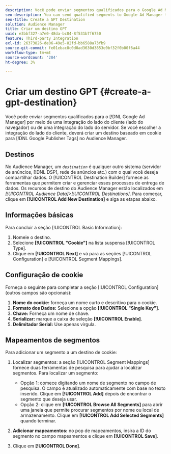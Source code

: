 ```yaml
---
description: Você pode enviar segmentos qualificados para o Google Ad Manager por meio de uma integração do lado do cliente (lado do navegador) ou uma integração do lado do servidor. Se você escolher a integração do lado do cliente, deverá criar um destino baseado em cookies para as Tags do Google Publisher no Audience Manager.
seo-description: You can send qualified segments to Google Ad Manager through a client-side (browser-side) integration, or a server-side integration. If you choose the client-side integration, you must create a cookie-based destination for Google Publisher Tags in Audience Manager.
seo-title: Create a GPT Destination
solution: Audience Manager
title: Criar um destino GPT
uuid: e3bbf327-a7e0-48da-bc84-8f531b7f6750
feature: Third-party Integration
exl-id: 26373826-de06-49e5-82fd-bb6588a73fb9
source-git-commit: fe01ebac8c0d0ad3630d3853e0bf32f0b00f6a44
workflow-type: tm+mt
source-wordcount: '284'
ht-degree: 3%

---
```


# Criar um destino GPT {#create-a-gpt-destination}

Você pode enviar segmentos qualificados para o [!DNL Google Ad Manager] por meio de uma integração do lado do cliente (lado do navegador) ou de uma integração do lado do servidor. Se você escolher a integração do lado do cliente, deverá criar um destino baseado em cookie para [!DNL Google Publisher Tags] no Audience Manager.

## Destinos

No Audience Manager, um *`destination`* é qualquer outro sistema (servidor de anúncios, [!DNL DSP], rede de anúncios etc.) com o qual você deseja compartilhar dados. O [!UICONTROL Destination Builder] fornece as ferramentas que permitem criar e gerenciar esses processos de entrega de dados. Os recursos de destino do Audience Manager estão localizados em *[!UICONTROL Audience Data]>[!UICONTROL Destinations]*. Para começar, clique em **[!UICONTROL Add New Destination]** e siga as etapas abaixo.

## Informações básicas

Para concluir a seção [!UICONTROL Basic Information]:

1. Nomeie o destino.
1. Selecione **[!UICONTROL "Cookie"]** na lista suspensa [!UICONTROL Type].
1. Clique em **[!UICONTROL Next]** e vá para as seções [!UICONTROL Configuration] e [!UICONTROL Segment Mappings].

## Configuração de cookie

Forneça o seguinte para completar a seção [!UICONTROL Configuration] (outros campos são opcionais):

1. **Nome do cookie:** forneça um nome curto e descritivo para o cookie.
1. **Formato dos Dados:** Selecione a opção **[!UICONTROL "Single Key"]**.
1. **Chave:** Forneça um nome de chave.
1. **Serializar:** marque a caixa de seleção **[!UICONTROL Enable]**.
1. **Delimitador Serial:** Use apenas vírgula.

## Mapeamentos de segmentos

Para adicionar um segmento a um destino de cookie:

1. Localizar segmentos: a seção [!UICONTROL Segment Mappings] fornece duas ferramentas de pesquisa para ajudar a localizar segmentos. Para localizar um segmento:

   * Opção 1: comece digitando um nome de segmento no campo de pesquisa. O campo é atualizado automaticamente com base no texto inserido. Clique em **[!UICONTROL Add]** depois de encontrar o segmento que deseja usar.
   * Opção 2: clique em **[!UICONTROL Browse All Segments]** para abrir uma janela que permite procurar segmentos por nome ou local de armazenamento. Clique em **[!UICONTROL Add Selected Segments]** quando terminar.

1. **Adicionar mapeamentos:** no pop de mapeamentos, insira a ID do segmento no campo mapeamentos e clique em **[!UICONTROL Save]**.

1. Clique em **[!UICONTROL Done]**.
